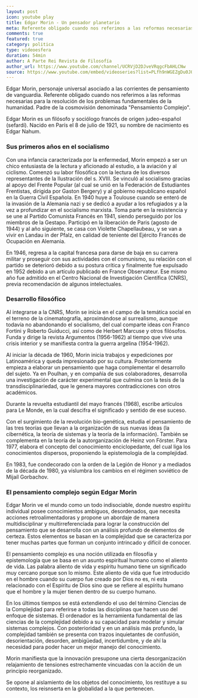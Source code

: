 ```yaml
---
layout: post
icon: youtube play
title: Edgar Morin - Un pensador planetario
meta: Referente obligado cuando nos referimos a las reformas necesarias para la resolución de los problemas fundamentales de la humanidad. Padre de la cosmovisión denominada Pensamiento Complejo.
comments: true
featured: true
category: politica
type: videoesfera
duration: 54min
author: A Parte Rei Revista de Filosofía
author_url: https://www.youtube.com/channel/UCRVjD2DJveVRqgcFbAHLCNw
source: https://www.youtube.com/embed/videoseries?list=PLfh9nWGEZgDu0JQbEwZ64HyE9XWGnPafF
---
```


<p class="hyphenate">
	Edgar Morin, personaje universal asociado a las corrientes de pensamiento de vanguardia. Referente obligado cuando nos referimos a las reformas necesarias para la resolución de los problemas fundamentales de la humanidad. Padre de la cosmovisión denominada "Pensamiento Complejo". 
</p>

<p class="hyphenate">
	
Edgar Morin es un filósofo y sociólogo francés de origen judeo-español (sefardí). Nacido en París el 8 de julio de 1921, su nombre de nacimiento es Edgar Nahum.
</p>

<h3>
	

Sus primeros años en el socialismo
</h3>

<p class="hyphenate">
	
Con una infancia caracterizada por la enfermedad, Morin empezó a ser un chico entusiasta de la lectura y aficionado al estudio, a la aviación y al ciclismo. Comenzó su labor filosófica con la lectura de los diversos representantes de la Ilustración del s. XVIII. Se vinculó al socialismo gracias al apoyo del Frente Popular (al cual se unió en la Federación de Estudiantes Frentistas, dirigida por Gaston Bergery) y al gobierno republicano español en la Guerra Civil Española. En 1940 huye a Toulouse cuando se enteró de la invasión de la Alemania nazi y se dedicó a ayudar a los refugiados y a la vez a profundizar en el socialismo marxista. Toma parte en la resistencia y se une al Partido Comunista Francés en 1941, siendo perseguido por los miembros de la Gestapo. Participó en la liberación de Paris (agosto de 1944) y al año siguiente, se casa con Violette Chapellaubeau, y se van a vivir en Landau in der Pfalz, en calidad de teniente del Ejército Francés de Ocupación en Alemania.
</p>

<p class="hyphenate">
	

En 1946, regresa a la capital francesa para darse de baja en su carrera militar y proseguir con sus actividades con el comunismo, su relación con el partido se deterioró debido a su postura crítica y finalmente fue expulsado en 1952 debido a un artículo publicado en France Observateur. Ese mismo año fue admitido en el Centro Nacional de Investigación Científica (CNRS), previa recomendación de algunos intelectuales.
</p>

<h3>
Desarrollo filosófico
</h3>
<p class="hyphenate">
	
Al integrarse a la CNRS, Morin se inicia en el campo de la temática social en el terreno de la cinematografía, aproximándose al surrealismo, aunque todavía no abandonando el socialismo, del cual comparte ideas con Franco Fortini y Roberto Guiducci, así como de Herbert Marcuse y otros filósofos. Funda y dirige la revista Argumentos (1956-1962) al tiempo que vive una crisis interior y se manifiesta contra la guerra argelina (1954-1962).
</p>
<p class="hyphenate">
	

Al iniciar la década de 1960, Morin inicia trabajos y expediciones por Latinoamérica y queda impresionado por su cultura. Posteriormente empieza a elaborar un pensamiento que haga complementar el desarrollo del sujeto. Ya en Poulhan, y en compañía de sus colaboradores, desarrolla una investigación de carácter experimental que culmina con la tesis de la transdisciplinariedad, que le genera mayores contradicciones con otros académicos.
</p>

<p class="hyphenate">
	

Durante la revuelta estudiantil del mayo francés (1968), escribe artículos para Le Monde, en la cual descifra el significado y sentido de ese suceso.
</p>

<p class="hyphenate">
	

Con el surgimiento de la revolución bio-genética, estudia el pensamiento de las tres teorías que llevan a la organización de sus nuevas ideas (la cibernética, la teoría de sistemas y la teoría de la información). También se complementa en la teoría de la autorganización de Heinz von Förster. Para 1977, elabora el concepto del conocimiento enciclopedante, del cual liga los conocimientos dispersos, proponiendo la epistemología de la complejidad.
</p>

<p class="hyphenate">
	

En 1983, fue condecorado con la orden de la Legión de Honor y a mediados de la década de 1980, ya vislumbra los cambios en el régimen soviético de Mijaíl Gorbachov.

</p>

<h3>
	
El pensamiento complejo según Edgar Morin
</h3>

<p class="hyphenate">
	

Edgar Morin ve el mundo como un todo indisociable, donde nuestro espíritu individual posee conocimientos ambiguos, desordenados, que necesita acciones retroalimentadoras y propone un abordaje de manera multidisciplinar y multirreferenciada para lograr la construcción del pensamiento que se desarrolla con un análisis profundo de elementos de certeza. Estos elementos se basan en la complejidad que se caracteriza por tener muchas partes que forman un conjunto intrincado y difícil de conocer.
</p>
<p class="hyphenate">
	

El pensamiento complejo es una noción utilizada en filosofía y epistemología que se basa en un asunto espiritual humano como el aliento de vida. Las palabra aliento de vida y espíritu humano tiene un significado muy cercano porque son lo mismo. Este aliento de vida que fue introducido en el hombre cuando su cuerpo fue creado por Dios no es, ni esta relacionado con el Espíritu de Dios sino que se refiere al espíritu humano que el hombre y la mujer tienen dentro de su cuerpo humano.
</p>
<p class="hyphenate">
	

En los últimos tiempos se está extendiendo el uso del término Ciencias de la Complejidad para referirse a todas las disciplinas que hacen uso del enfoque de sistemas. El ordenador es la herramienta fundamental de las ciencias de la complejidad debido a su capacidad para modelar y simular sistemas complejos. Con posterioridad y en un análisis más profundo, la complejidad también se presenta con trazos inquietantes de confusión, desorientación, desorden, ambigüedad, incertidumbre, y de ahí la necesidad para poder hacer un mejor manejo del conocimiento.
</p>

<p class="hyphenate">
	

Morin manifiesta que la innovación presupone una cierta desorganización relajamiento de tensiones estrechamente vincuadas con la acción de un principio reorganizado.
</p>
<p class="hyphenate">
	

Se opone al aislamiento de los objetos del conocimiento, los restituye a su contexto, los reisnserta en la globalidad a la que pertenecen.
</p>


